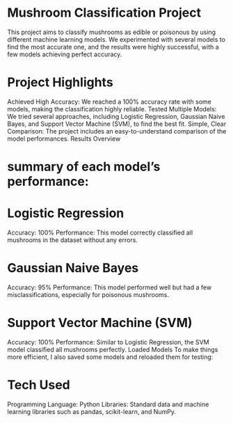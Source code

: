 # Mushroom Classification Project

This project aims to classify mushrooms as edible or poisonous by using different machine learning models. We experimented with several models to find the most accurate one, and the results were highly successful, with a few models achieving perfect accuracy.

# Project Highlights

Achieved High Accuracy: We reached a 100% accuracy rate with some models, making the classification highly reliable.
Tested Multiple Models: We tried several approaches, including Logistic Regression, Gaussian Naive Bayes, and Support Vector Machine (SVM), to find the best fit.
Simple, Clear Comparison: The project includes an easy-to-understand comparison of the model performances.
Results Overview

# summary of each model’s performance:

# Logistic Regression
Accuracy: 100%
Performance: This model correctly classified all mushrooms in the dataset without any errors.

# Gaussian Naive Bayes
Accuracy: 95%
Performance: This model performed well but had a few misclassifications, especially for poisonous mushrooms.

# Support Vector Machine (SVM)
Accuracy: 100%
Performance: Similar to Logistic Regression, the SVM model classified all mushrooms perfectly.
Loaded Models
To make things more efficient, I also saved some models and reloaded them for testing:

# Tech Used

Programming Language: Python
Libraries: Standard data and machine learning libraries such as pandas, scikit-learn, and NumPy.
